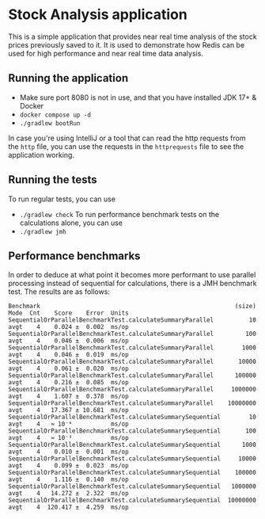 # Stock Analysis application

This is a simple application that provides near real time analysis of the stock prices previously saved to it. It is
used to demonstrate how Redis can be used for high performance and near real time data analysis.

## Running the application

- Make sure port 8080 is not in use, and that you have installed JDK 17+ & Docker
- `docker compose up -d`
- `./gradlew bootRun`

In case you're using IntelliJ or a tool that can read the http requests from the `http` file, you can use the requests
in the `httprequests` file to see the application working.

## Running the tests

To run regular tests, you can use

- `./gradlew check`
  To run performance benchmark tests on the calculations alone, you can use
- `./gradlew jmh`

## Performance benchmarks

In order to deduce at what point it becomes more performant to use parallel processing instead of
sequential for calculations, there is a JMH benchmark test. The results are as follows:

```
Benchmark                                                       (size)  Mode  Cnt    Score    Error  Units
SequentialOrParallelBenchmarkTest.calculateSummaryParallel          10  avgt    4    0.024 ±  0.002  ms/op
SequentialOrParallelBenchmarkTest.calculateSummaryParallel         100  avgt    4    0.046 ±  0.006  ms/op
SequentialOrParallelBenchmarkTest.calculateSummaryParallel        1000  avgt    4    0.046 ±  0.019  ms/op
SequentialOrParallelBenchmarkTest.calculateSummaryParallel       10000  avgt    4    0.061 ±  0.020  ms/op
SequentialOrParallelBenchmarkTest.calculateSummaryParallel      100000  avgt    4    0.216 ±  0.085  ms/op
SequentialOrParallelBenchmarkTest.calculateSummaryParallel     1000000  avgt    4    1.607 ±  0.378  ms/op
SequentialOrParallelBenchmarkTest.calculateSummaryParallel    10000000  avgt    4   17.367 ± 10.681  ms/op
SequentialOrParallelBenchmarkTest.calculateSummarySequential        10  avgt    4   ≈ 10⁻⁴           ms/op
SequentialOrParallelBenchmarkTest.calculateSummarySequential       100  avgt    4   ≈ 10⁻³           ms/op
SequentialOrParallelBenchmarkTest.calculateSummarySequential      1000  avgt    4    0.010 ±  0.001  ms/op
SequentialOrParallelBenchmarkTest.calculateSummarySequential     10000  avgt    4    0.099 ±  0.023  ms/op
SequentialOrParallelBenchmarkTest.calculateSummarySequential    100000  avgt    4    1.116 ±  0.140  ms/op
SequentialOrParallelBenchmarkTest.calculateSummarySequential   1000000  avgt    4   14.272 ±  2.322  ms/op
SequentialOrParallelBenchmarkTest.calculateSummarySequential  10000000  avgt    4  120.417 ±  4.259  ms/op
```